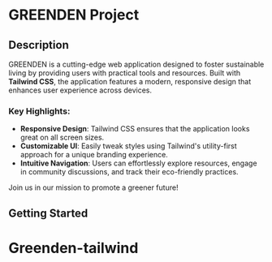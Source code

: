 # GREENDEN Project

## Description

GREENDEN is a cutting-edge web application designed to foster sustainable living by providing users with practical tools and resources. Built with **Tailwind CSS**, the application features a modern, responsive design that enhances user experience across devices.

### Key Highlights:

- **Responsive Design**: Tailwind CSS ensures that the application looks great on all screen sizes.
- **Customizable UI**: Easily tweak styles using Tailwind's utility-first approach for a unique branding experience.
- **Intuitive Navigation**: Users can effortlessly explore resources, engage in community discussions, and track their eco-friendly practices.

Join us in our mission to promote a greener future!

## Getting Started

# Greenden-tailwind
